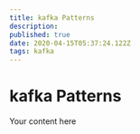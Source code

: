 ```yaml
---
title: kafka Patterns
description: 
published: true
date: 2020-04-15T05:37:24.122Z
tags: kafka
---
```


# kafka Patterns
Your content here